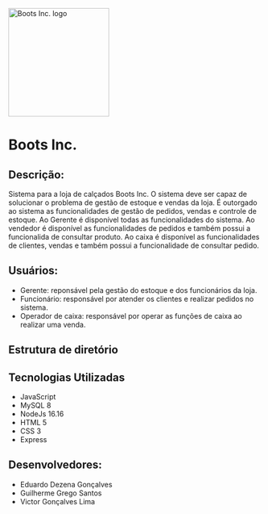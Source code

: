 <p>
    <img src="https://i.imgur.com/stJOzoT.png" alt="Boots Inc. logo" width="200" height="215">
</p>

# Boots Inc.

## **Descrição**:
Sistema para a loja de calçados Boots Inc. O sistema deve ser capaz de solucionar o problema de gestão de estoque e vendas da loja. É outorgado ao sistema as funcionalidades de gestão de pedidos, vendas e controle de estoque. Ao Gerente é disponível todas as funcionalidades do sistema. Ao vendedor é disponível as funcionalidades de pedidos e também possui a funcionalida de consultar produto. Ao caixa é disponível as funcionalidades de clientes, vendas e também possui a funcionalidade de consultar pedido.

## Usuários:

- Gerente: reponsável pela gestão do estoque e dos funcionários da loja.
- Funcionário: responsável por atender os clientes e realizar pedidos no sistema.
- Operador de caixa: responsável por operar as funções de caixa ao realizar uma venda. 

## **Estrutura de diretório**

## **Tecnologias Utilizadas**
- JavaScript
- MySQL 8
- NodeJs 16.16
- HTML 5
- CSS 3
- Express

## **Desenvolvedores:**
- Eduardo Dezena Gonçalves
- Guilherme Grego Santos
- Victor Gonçalves Lima
